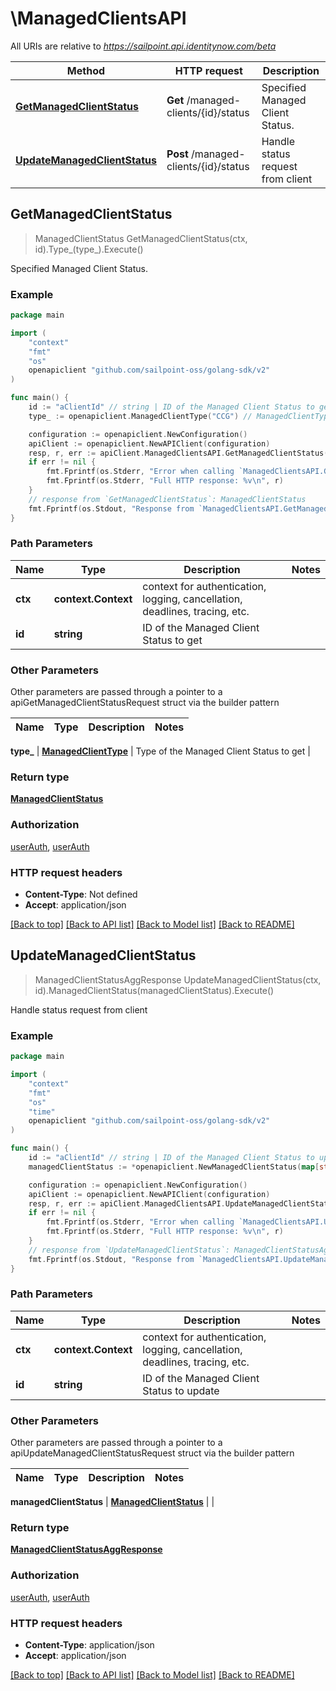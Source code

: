 # \ManagedClientsAPI

All URIs are relative to *https://sailpoint.api.identitynow.com/beta*

Method | HTTP request | Description
------------- | ------------- | -------------
[**GetManagedClientStatus**](ManagedClientsAPI.md#GetManagedClientStatus) | **Get** /managed-clients/{id}/status | Specified Managed Client Status.
[**UpdateManagedClientStatus**](ManagedClientsAPI.md#UpdateManagedClientStatus) | **Post** /managed-clients/{id}/status | Handle status request from client



## GetManagedClientStatus

> ManagedClientStatus GetManagedClientStatus(ctx, id).Type_(type_).Execute()

Specified Managed Client Status.



### Example

```go
package main

import (
	"context"
	"fmt"
	"os"
	openapiclient "github.com/sailpoint-oss/golang-sdk/v2"
)

func main() {
	id := "aClientId" // string | ID of the Managed Client Status to get
	type_ := openapiclient.ManagedClientType("CCG") // ManagedClientType | Type of the Managed Client Status to get

	configuration := openapiclient.NewConfiguration()
	apiClient := openapiclient.NewAPIClient(configuration)
	resp, r, err := apiClient.ManagedClientsAPI.GetManagedClientStatus(context.Background(), id).Type_(type_).Execute()
	if err != nil {
		fmt.Fprintf(os.Stderr, "Error when calling `ManagedClientsAPI.GetManagedClientStatus``: %v\n", err)
		fmt.Fprintf(os.Stderr, "Full HTTP response: %v\n", r)
	}
	// response from `GetManagedClientStatus`: ManagedClientStatus
	fmt.Fprintf(os.Stdout, "Response from `ManagedClientsAPI.GetManagedClientStatus`: %v\n", resp)
}
```

### Path Parameters


Name | Type | Description  | Notes
------------- | ------------- | ------------- | -------------
**ctx** | **context.Context** | context for authentication, logging, cancellation, deadlines, tracing, etc.
**id** | **string** | ID of the Managed Client Status to get | 

### Other Parameters

Other parameters are passed through a pointer to a apiGetManagedClientStatusRequest struct via the builder pattern


Name | Type | Description  | Notes
------------- | ------------- | ------------- | -------------

 **type_** | [**ManagedClientType**](ManagedClientType.md) | Type of the Managed Client Status to get | 

### Return type

[**ManagedClientStatus**](ManagedClientStatus.md)

### Authorization

[userAuth](../README.md#userAuth), [userAuth](../README.md#userAuth)

### HTTP request headers

- **Content-Type**: Not defined
- **Accept**: application/json

[[Back to top]](#) [[Back to API list]](../README.md#documentation-for-api-endpoints)
[[Back to Model list]](../README.md#documentation-for-models)
[[Back to README]](../README.md)


## UpdateManagedClientStatus

> ManagedClientStatusAggResponse UpdateManagedClientStatus(ctx, id).ManagedClientStatus(managedClientStatus).Execute()

Handle status request from client



### Example

```go
package main

import (
	"context"
	"fmt"
	"os"
    "time"
	openapiclient "github.com/sailpoint-oss/golang-sdk/v2"
)

func main() {
	id := "aClientId" // string | ID of the Managed Client Status to update
	managedClientStatus := *openapiclient.NewManagedClientStatus(map[string]interface{}({alertKey=, id=5678, clusterId=1234, ccg_etag=ccg_etag123xyz456, ccg_pin=NONE, cookbook_etag=20210420125956-20210511144538, hostname=megapod-useast1-secret-hostname.sailpoint.com, internal_ip=127.0.0.1, lastSeen=1620843964604, sinceSeen=14708, sinceSeenMillis=14708, localDev=false, stacktrace=, state=null, status=NORMAL, uuid=null, product=idn, va_version=null, platform_version=2, os_version=2345.3.1, os_type=flatcar, hypervisor=unknown}), openapiclient.ManagedClientStatusEnum("NORMAL"), "TODO", time.Now()) // ManagedClientStatus | 

	configuration := openapiclient.NewConfiguration()
	apiClient := openapiclient.NewAPIClient(configuration)
	resp, r, err := apiClient.ManagedClientsAPI.UpdateManagedClientStatus(context.Background(), id).ManagedClientStatus(managedClientStatus).Execute()
	if err != nil {
		fmt.Fprintf(os.Stderr, "Error when calling `ManagedClientsAPI.UpdateManagedClientStatus``: %v\n", err)
		fmt.Fprintf(os.Stderr, "Full HTTP response: %v\n", r)
	}
	// response from `UpdateManagedClientStatus`: ManagedClientStatusAggResponse
	fmt.Fprintf(os.Stdout, "Response from `ManagedClientsAPI.UpdateManagedClientStatus`: %v\n", resp)
}
```

### Path Parameters


Name | Type | Description  | Notes
------------- | ------------- | ------------- | -------------
**ctx** | **context.Context** | context for authentication, logging, cancellation, deadlines, tracing, etc.
**id** | **string** | ID of the Managed Client Status to update | 

### Other Parameters

Other parameters are passed through a pointer to a apiUpdateManagedClientStatusRequest struct via the builder pattern


Name | Type | Description  | Notes
------------- | ------------- | ------------- | -------------

 **managedClientStatus** | [**ManagedClientStatus**](ManagedClientStatus.md) |  | 

### Return type

[**ManagedClientStatusAggResponse**](ManagedClientStatusAggResponse.md)

### Authorization

[userAuth](../README.md#userAuth), [userAuth](../README.md#userAuth)

### HTTP request headers

- **Content-Type**: application/json
- **Accept**: application/json

[[Back to top]](#) [[Back to API list]](../README.md#documentation-for-api-endpoints)
[[Back to Model list]](../README.md#documentation-for-models)
[[Back to README]](../README.md)

